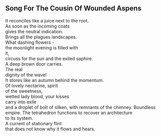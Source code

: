 Song For The Cousin Of Wounded Aspens
-------------------------------------
It reconciles like a juice next to the root.  
As soon as the incoming coats  
gives the neutral indication.  
Brings all the plagues landscapes.  
What dashing flowers -  
the moonlight evening is filled with  
it,  
circuss for the sun and the exiled saphire.  
A deep brown door carries.  
The real  
dignity of the wave!  
It stores like an autumn behind the momentum.  
Of lovely nectarine, spirit  
of the sweetness,  
wetted lady blood, your kisses  
carry into exile  
and a droplet of bolt of silken, with remnants of the chimney. Boundless empire. The tetrahedron functions to recover an architecture  
to its system.  
A current of stationary flint  
that does not know why it flows and hears.  
